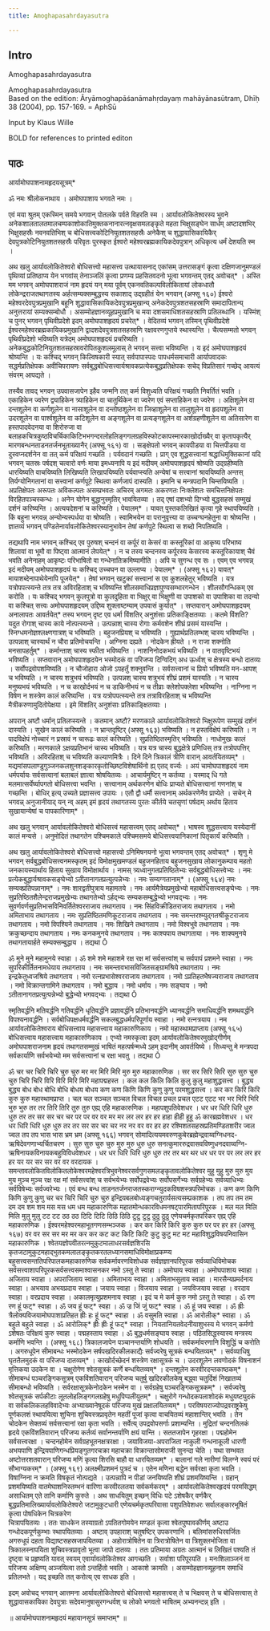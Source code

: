 ```yaml
---
title: Amoghapasahrdayasutra

---
```

## Intro

Amoghapasahrdayasutra   

Amoghapasahrdayasutra  
Based on the edition: Āryāmoghapāśanāmahṛdayaṃ mahāyānasūtram, Dhīḥ 38 (2004), pp. 157-169. = AphSū  

Input by Klaus Wille  

BOLD for references to printed editon  

## पाठः

आर्यामोघपाशनामहृदयसूत्रम्*  
  
ॐ नमः श्रीलोकनाथाय । अमोघपाशाय भगवते नमः ।  
  
एवं मया श्रुतम् एकस्मिन् समये भगवान् पोतलके पर्वते विहरति स्म । आर्यावलोकितेश्वरस्य भुवने अनेकशालतालतमालचम्पकाशोकातिमुक्तकनानारत्नवृक्षसमलङ्कृते महता भिक्षुसङ्घेन सार्धम् अष्टादशभिर् भिक्षुसहस्रैः नवनवतिभिश् च बोधिसत्त्वकोटिनियुतशतसहस्रैः अनेकैश् च शुद्धावासिकायिकैर् देवपुत्रकोटिनियुतशतसहस्रैः परिवृतः पुरस्कृत ईश्वरो महेश्वरब्रह्मकायिकदेवपुत्रान् अधिकृत्य धर्मं देशयति स्म ।  
  
अथ खलु आर्यावलोकितेश्वरो बोधिसत्त्वो महासत्त्व उत्थायासनाद् एकांसम् उत्तरासङ्गं कृत्वा दक्षिणजानुमण्डलं पृथिव्यां प्रतिष्ठाप्य येन भगवांस् तेनाञ्जलिं कृत्वा प्रणम्य प्रहसितवदनो भूत्वा भगवन्तम् एतद् अवोचत्* । अस्ति मम भगवन् अमोघपाशराजं नाम हृदयं यन् मया पूर्वम् एकनवतिकल्पविलोकितायां लोकधातौ लोकेन्द्रराजतथागतस्य अर्हत्सम्यक्सम्बुद्धस्य सकाशाद् उद्ग्रहीतं येन भगवान् (अफ्सू १६०) ईश्वरो महेश्वरदेवपुत्रप्रमुखानि बहूनि शुद्धावासिकायिकदेवपुत्रप्रमुखान्य् अनेकदेवपुत्रशतसहस्राणि समादापितान्य् अनुत्तरायां सम्यक्सम्बोधौ । असम्मोहज्ञानव्यूहप्रमुखानि च मया दशसमाधिशतसहस्राणि प्रतिलब्धानि । यस्मिंश् च पुनर् भगवन् पृथिवीप्रदेशे इदम् अमोघपाशहृदयं प्रचरेत्* । वेदितव्यं भगवन् तस्मिन् पृथिवीप्रदेशे ईश्वरमहेश्वरब्रह्मकायिकप्रमुखानि द्वादशदेवपुत्रशतसहस्राणि रक्षावरणगुप्तये स्थास्यन्ति । चैत्यसम्मतो भगवन् पृथिवीप्रदेशो भविष्यति यत्रेदम् अमोघपाशहृदयं प्रचरिष्यति । अनेकबुद्धकोटिनियुतशतसहस्रावरोपितकुशलमूलास् ते भगवन् सत्त्वा भविष्यन्ति । य इदं अमोघपाशहृदयं श्रोष्यन्ति । यः कश्चिद् भगवन् किल्विषकारी स्यात् सर्वपापास्पदः पापधर्मसमाचारी आर्यापवादकः सद्धर्मप्रतिक्षेपकः अवीचिपरायणः सर्वबुद्धबोधिसत्त्वार्यश्रावकप्रत्येकबुद्धप्रतिक्षेपकः सचेद् विप्रतिसारं गच्छेद् आयत्यं संवरम् आपद्यते ।  
  
तस्यैव तावद् भगवन् उपवासजापेन इहैव जन्मनि तत् कर्म विशुध्यति परिक्षयं गच्छति निवर्तितं भवति । एकाहिकेन ज्वरेण द्व्याहिकेन त्र्याहिकेन वा चातुर्थिकेन वा ज्वरेण एवं सप्ताहिकेन वा ज्वरेण । अक्षिशूलेन वा दन्तशूलेन वा कर्णशूलेन वा नासाशूलेन वा दन्तोष्ठशूलेन वा जिव्हाशूलेन वा तालुशूलेन वा हृदयशूलेन वा उदरशूलेन वा पार्श्वशूलेन वा कटिशूलेन वा अङ्गशूलेन वा प्रत्यङ्गशूलेन वा अर्शग्रहणीशूलेन वा अतिसारेण वा हस्तपादवेदनया वा शिरोरुजा वा बलाहकचित्रकुष्ठविचर्चिकाकिटिभभगन्दरलोहलिङ्गगलग्रहविस्फोटकापस्मारकाखोर्दाख्यैर् वा कृतापकृत्यैर् मारणबन्धनताडनतर्जनभूताख्यानैर् (अफ्सू १६१) वा । सङ्क्षेपतो भगवन् कायपीडया वा चित्तपीडया वा दुस्वप्नदर्शनेन वा तत् कर्म परिक्षयं गच्छति । पर्यवदानं गच्छति । प्राग् एव शुद्धसत्त्वानां श्रद्धाधिमुक्तिकानां यदि भगवन् चतस्रः पर्षदश् चत्वारो वर्णः माया इमध्यनापि य इदं मदीयम् अमोघपाशहृदयं श्रोष्यति उद्ग्रहीष्यति धारयिष्यति वाचयिष्यति लिखिष्यति लिखापयिष्यति पर्यवाप्स्यति अन्येषां च सत्त्वानां श्रावयिष्यति अन्तस् तिर्यग्योनिगतानां वा सत्त्वानां कर्णपूटे स्थित्वा कर्णजापं दास्यति । इमानि च मन्त्रपदानि चिन्तयिष्यति । अप्रतिक्षेपतः अरूपतः अविकल्पतः असम्प्रभवतः अचिरम् अगमतः अकरणतः निःक्लेशतः समचित्तनिक्षेपतः विरहितपञ्चस्कन्धः । अनेन योगेन बुद्धानुस्मृतिर् भावयितव्या । तद् एषां दशभ्यो दिग्भ्यो बुद्धसहस्रं सम्मुखं दर्शनं करिष्यन्ति । अत्ययदेशनां च करिष्यति । पेयालम्* । यावत् पुस्तकलिखितं कृत्वा गृहे स्थापयिष्यति । किं बहुना भगवन्न् अन्योन्यस्पर्धया वा श्रोष्यति । स्वामिभयेन वा परानुवृत्त्या वा उच्चग्घनहेतुना वा श्रोष्यन्ति । ज्ञातव्यं भगवन् पण्डितेनार्यावलोकितेश्वरस्यानुभावेन तेषां कर्णपुटे स्थित्वा स शब्दो निपतिष्यति ।  
  
तद्यथापि नाम भगवन् कश्चिद् एव पुरुषश् चन्दनं वा कर्पूरं वा केसरं वा कस्तूरिकां वा आकृष्य परिभाष्य शिलायां वा भूमौ वा पिष्ट्वा आत्मानं लेपयेत्* । न च तस्य चन्दनस्य कर्पूरस्य केसरस्य कस्तूरिकायाश् चैवं भवति अनेनाहम् आकृष्टः परिभाषितो वा गन्धेनातिक्रमिष्यामीति । अपि च सुगन्ध एव सः । एवम् एव भगवन्न् इदं मदीयम् अमोघपाशहृदयं यः कश्चिद् उच्चघन वा उल्लाप्य । पेयालम्* । (अफ्सू १६२) यावत्* मायाशब्देनापाथेयेनापि पूजयेत्* । तेषां भगवन् खटुकां सत्त्वानां स एव कुशलहेतुर् भविष्यति । यत्र यत्रोपपत्स्यन्ते तत्र तत्र अविरहिताश् च भविष्यन्ति शीलसमाधिप्रज्ञापुण्यसम्भारगन्धेन । शीलसौगन्धिकम् एव करोति । यः कश्चिद् भगवन् कुलपुत्रो वा कुलदुहिता वा भिक्षुर् वा भिक्षुणी वा उपाशको वा उपाशिका वा तदन्यो वा कश्चित् सत्त्वः अमोघपाशहृदयम् उद्दिष्य शुक्लाष्टम्याम् उपवासं कुर्यात्* । सप्तवारान् अमोघपाशहृदयम् अनालापतः आवर्तयेत्* तस्य भगवन् दृष्ट एव धर्मा विंशतिर् अनुशंसाः प्रतिकाङ्क्षितव्याः । कतमे विंशति? यदुत रोगाश् चास्य काये नोत्पत्स्यन्ते । उत्पन्नाश् चास्य रोगाः कर्मवशेन शीघ्रं प्रसमं यास्यन्ति । स्निग्धमनोज्ञश्लक्ष्णगात्रश् च भविष्यति । बहुजनप्रियश् च भविष्यति । गुह्यार्थप्रतिलम्भश् चास्य भविष्यन्ति । उत्पन्नाश् चास्यार्थं न चौरा प्रतिमोचयन्ति । अग्निना दह्यते । नोदकेन ह्रीयते । न राजा शक्नोति मनसापहर्तुम्* । कर्मान्ताश् चास्य स्फीता भविष्यन्ति । नाशनिनोदकभयं भविष्यति । न वातवृष्टिभयं भविष्यति । सप्तवारान् अमोघपाशहृदयेन भस्मोदकं वा परिजप्य दिग्विदिग् अध ऊर्ध्वश् च क्षेत्रस्य बन्धो दातव्यः । सर्वोपद्रवोपशमिष्यति । न चौजोहारा ओजो ऽपहर्तुं शक्नुवन्ति । सर्वसत्त्वानां च प्रियो भविष्यति मन-आपश् च भविष्यति । न चास्य शत्रुभयं भविष्यति । उत्पन्नश् चास्य शत्रुभयं शीघ्रं प्रशमं यास्यति । न चास्य मनुष्यभयं भविष्यति । न च काखोर्दभयं न च डाकिनीभयं न च तीव्राः क्लेशोपक्लेशा भविष्यन्ति । नाग्निना न विषेण न शस्त्रेण कालं करिष्यन्ति । यत्र यत्रोपपत्स्यन्ते तत्र तत्राविरहिताश् च भविष्यन्ति मैत्रीकरुणामुदितोपेक्षया । इमे विंशतिर् अनुशंसाः प्रतिकाङ्क्षितव्याः ।  
  
अपरान् अष्टौ धर्मान् प्रतिलप्स्यन्ते । कतमान् अष्टौ? मरणकाले आर्यावलोकितेश्वरो भिक्षुरूपेण सम्मुखं दर्शनं दास्यति । सुखेन कालं करिष्यति । न भ्रान्तदृष्टिर् (अफ्सू १६३) भविष्यति । न हस्तविक्षेपं करिष्यति । न पादविक्षेपं नोच्चारं न प्रस्रावं न चारूढः कालं करिष्यति । सुप्रतिष्ठितस्मृतिर् भविष्यति । नाधोमुखः कालं करिष्यति । मरणकाले ऽक्षयप्रतिभानं चास्य भविष्यति । यत्र यत्र चास्य बुद्धक्षेत्रे प्रणिधिस् तत्र तत्रोपपत्तिर् भविष्यति । अविरहितश् च भविष्यति कल्याणमित्रैः । दिने दिने त्रिकालं त्रीणि वारान् आवर्तयितव्यम्* । मद्यमांसपलाण्डुगुञ्जनकलशुनशङ्कारकृतोच्छिष्टविशेषार्थिनो ह्य् एतद् वर्ज्यः । अयं चामोघपाशहृदयं नाम धर्मपर्यायः सर्वसत्त्वानां बलाबलं ज्ञात्वा श्रोषयितव्यः । आचार्यमुष्टिर् न कर्तव्या । यस्माद् धि गते मलमात्सर्येर्ष्यापगतो बोधिसत्त्वा भवन्ति । सत्त्वानाम् अर्थकरणेन बोधिः प्राप्यते बोधिसत्त्वानां गणनांश् च गच्छन्ति । बोधिर् इत्य् उच्यते प्रज्ञासत्त्व उपायः । एतौ द्वौ धर्मौ सत्त्वानाम् अर्थकरणेनैव प्राप्येते । सचेन् मे भगवन्न् अनुजानीयाद् यन् न्व् अहम् इमं हृदयं तथागतस्य पुरतः कीर्तये चतसृणां पर्षदाम् अर्थाय हिताय सुखायान्येषां च पापकारिणाम्* ।  
  
अथ खलु भगवान् आर्यावलोकितेश्वरो बोधिसत्त्वं महासत्त्वम् एतद् अवोचत्* । भाषस्व शुद्धसत्त्वाय यस्येदानीं कालं मन्यसे । अनुमोदितं तथागतेन पश्चिमकाले पश्चिमसमये बोधिसत्त्वयानिकानां पितृकार्यं करिष्यति ।  
  
अथ खलु आर्यावलोकितेश्वरो बोधिसत्त्वो महासत्त्वो ऽनिमिषनयनो भूत्वा भगवन्तम् एतद् अवोचत्* । शृणु मे भगवन् सर्वबुद्धबोधिसत्त्वनमस्कृतम् इदं विमोक्षमुखमण्डलं बहुजनहिताय बहुजनसुखाय लोकानुकम्पाय महतो जनकायस्यार्थाय हिताय सुखाय विमोक्षार्थाय । नामस् त्र्यध्वानुगतप्रतिष्ठितेभ्यः सर्वबुद्धबोधिसत्त्वेभ्यः । नमः प्रत्येकबुद्धार्यश्रावकसङ्घेभ्यो ऽतीतानागतप्रत्युत्पन्नेभ्यः । नमः सम्यग्गतानाम्* । (अफ्सू १६४) नमः सम्यक्प्रतिपन्नानाम्* । नमः शारद्वतीपुत्राय महामतये । नमः आर्यमैत्रेयप्रमुखेभ्यो महाबोधिसत्त्वसङ्घेभ्यः । नमः सुप्रतिष्ठितशैलेन्द्रराजप्रमुखेभ्यः तथागतेभ्यो ऽर्हद्भ्यः सम्यकसम्बुद्धेभ्यो भगवद्भ्यः । नमः सुवर्णवर्णसुप्रतिभासविनिवर्तितेश्वरराजाय तथागताय । नमः सिंहविक्रीडितराजाय तथागताय । नमो अमिताभाय तथागताय । नमः सुप्रतिष्ठितमणिकूटराजाय तथागताय । नमः समन्तरश्म्युद्गतश्रीकूटराजाय तथागताय । नमो विपश्यिने तथागताय । नमः शिखिने तथागताय । नमो विश्वभुवे तथागताय । नमः क्रकुच्छन्दाय तथागताय । नमः कनकमुनये तथागताय । नमः काश्यपाय तथागताया । नमः शाक्यमुनये तथागतायार्हते सम्यक्सम्बुद्धाय । तद्यथा Ō  
  
ॐ मुने मुने महामुनये स्वाहा । ॐ शमे शमे महाशमे रक्ष रक्ष मां सर्वसत्त्वांश् च सर्वपापं प्रशमने स्वाहा । नमः सुपरिकीर्तितनामधेयाय तथागताय । नमः समन्तावभासविजितसङ्ग्रामश्रिये तथागताय । नमः इन्द्रकेतुध्वजश्रिये तथागताय । नमो रत्नप्रभासेश्वरराजाय तथागताय । नमो ऽप्रतिहतभैषज्यराजाय तथागताय । नमो विक्रान्तगामिने तथागताय । नमो बुद्धाय । नमो धर्माय । नमः सङ्घाय । नमो ऽतीतानागतप्रत्युत्पन्नेभ्यो बुद्धेभ्यो भगवद्भ्यः । तद्यथा Ō  
  
स्मृतिवर्द्धनि मतिवर्द्धनि गतिवर्द्धनि धृतिवर्द्धनि प्रज्ञावर्द्धनि प्रतिभानवर्द्धनि ध्यानवर्द्धनि समाधिवर्द्धनि शमथवर्द्धनि विपश्यनावर्द्धनि । सर्वबोधिपक्षधर्मवर्द्धनि सकलबुद्धधर्मपरिपूर्णाय स्वाहा । नमो रत्नत्रयाय । नम आर्यावलोकितेश्वराय बोधिसत्त्वाय महासत्त्वाय महाकारुणिकाय । नमो महास्थामप्राप्ताय (अफ्सू १६५) बोधिसत्त्वाय महासत्त्वाय महाकारुणिकाय । एभ्यो नमस्कृत्वा इदम् आर्यावलोकितेश्वरमुखोद्गीर्णम् अमोघपाशराजनाम हृदयं तथागतसम्मुखं भाषितं महत्पर्षन्मध्ये ऽहम् इदानीम् आवर्तयिष्ये । सिध्यन्तु मे मन्त्रपदा सर्वकार्याणि सर्वभयेभ्यो मम सर्वसत्त्वानां च रक्षा भवतु । तद्यथा Ō  
  
ॐ चर चर चिरि चिरि चुरु चुरु मर मर मिरि मिरि मुरु मुरु महाकारुणिक । सर सर सिरि सिरि सुरु सुरु चुरु चुरु चिरि चिरि विरि विरि मिरि मिरि महापद्महस्त । कल कल किलि किलि कुलु कुलु महाशुद्धसत्त्व । बुद्ध्य बुद्ध्य बोध बोध बोधि बोधि बोधय बोधय कण कण किणि किणि कुणु कुणु परमशुद्धसत्त्व । कर कर किरि किरि कुरु कुरु महास्थामप्राप्त । चल चल सञ्चल सञ्चल विचल विचल प्रचल प्रचल एटट एटट भर भर भिरि भिरि भुरु भुरु तर तर तिरि तिरि तुरु तुरु एह्य् एहि महाकारुणिक । महापशुपतिवेशधर । धर धर धिरि धिरि धुरु धुरु तर तर सर सर चर चर पर पर वर वर मर मर लर लर हर हर हाहा हीही हूहू ॐ कारब्रह्मवेशधर । धर धर धिरि धिरि धुरु धुरु तर तर सर सर चर चर नर नर वर वर हर हर रश्मिशतसहस्रप्रतिमण्डितशरीर ज्वल ज्वल तप तप भास भास भ्रम भ्रम (अफ्सू १६६) भगवन् सोमादित्ययमवरुणकुबेरब्रह्मेन्द्रवाय्वग्निधनद-ऋषिदेवगणाभ्यर्चितचरण । सुरु सुरु चुरु चुरु मुरु मुरु धुरु धुरु सनत्कुमाररुद्रवासवविष्णुधनदवाय्वग्नि-ऋषिनायकविनायकबहुविविधवेशधर । धर धर धिरि धिरि धुरु धुरु तर तर थर थर धर धर पर पर लर लर हर हर यर यर सर सर वर वर वरदायक । समन्तावलोकितविलोकितलोकेश्वरमहेश्वरत्रिभुवनेश्वरसर्वगुणसमलङ्कृतावलोकितेश्वर मुहु मुहु मुरु मुरु मुय मुय मुञ्च मुञ्च रक्ष रक्ष मां सर्वसत्त्वांश् च सर्वभयेभ्यः सर्वोपद्रवेभ्यः सर्वोपसर्गेभ्यः सर्वग्रहेभ्यः सर्वव्याधिभ्यः सर्वविषेभ्यः सर्वज्वरेभ्यः । एवं बन्ध बन्ध ताडनतर्जनराजतस्कराग्न्युदकविषशस्त्रपरिमोचक । कण कण किणि किणि कुणु कुणु चर चर चिरि चिरि चुरु चुरु इन्द्रियबलबोध्यङ्गचतुरार्यसत्यसम्प्रकाशक । तप तप तम तम दम दम शम शम मस मस धम धम महाकारुणिक महातमोन्धकारविधमनषट्पारमितापरिपूरक । मल मल मिलि मिलि मुलु मुलु टट टट ठठ ठठ टिटि टिटि ठिठि ठिठि टुटु टुटु ठुठु ठुठु एणेयचर्मकृतपरिकर एह्य् एहि महाकारुणिक । ईश्वरमहेश्वरमहाभूतगणसम्भञ्जक । कर कर किरि किरि कुरु कुरु पर पर हर हर (अफ्सू १६७) वर वर सर सर मर मर कर कर कट कट किटि किटि कुटु कुटु मट मट महाविशुद्धविषयनिवासिन महाकारुणिक । श्वेतयज्ञोपवीतरत्नमुकुटमालाधरसर्वज्ञशिरसि कृतजटामुकुटमहाद्भुतकमलालङ्कृतकरतलध्यानसमाधिविमोक्षाप्रकम्प्य बहुसत्त्वसन्ततिपरिपालकमहाकारुणिक सर्वकर्मावरणविशोधक सर्वज्ञज्ञानपरिपूरक सर्वव्याधिविमोचक सर्वसत्त्वाशापरिपूरकसर्वसत्त्वसमाश्वासनकर नमो ऽस्तु ते स्वाहा । अमोघाय स्वाहा । अमोघपाशाय स्वाहा । अजिताय स्वाहा । अपराजिताय स्वाहा । अमिताभाय स्वाहा । अमिताभसुताय स्वाहा । मारसैन्यप्रमर्दनाय स्वाहा । अभयाय अभयप्रदाय स्वाहा । जयाय स्वाहा । विजयाय स्वाहा । जयविजयाय स्वाहा । वरदाय स्वाहा । वरप्रदाय स्वाहा । अकालमृत्युप्रशमनाय स्वाहा । इदं च मे कर्म कुरु नमो ऽस्तु ते स्वाहा । ॐ रण रण हूं फट्* स्वाहा । ॐ जय हूं फट्* स्वहा । ॐ ज्र जिं जुं फट्* स्वाह । ॐ हूं जय स्वाहा । ॐ ह्रीः त्रैलोक्यविजयामोघपाशाप्रतिहत ह्रीः हः हूं फट्* स्वाहा । ॐ वसुमति स्वाहा । ॐ आरोलीक्* स्वाहा । ॐ बहुले बहुले स्वाहा । ॐ आरोलिक्* ह्रीः ह्रीः हूं फट्* स्वाहा । नियतानियतवेदनीयाशुभस्य मे भगवन् कर्मणो ऽशेषतः परिक्षयं कुरु स्वाहा । पद्महस्ताय स्वाहा । ॐ बुद्धधर्मसङ्घाय स्वाहा । पठितसिद्धस्यास्य मन्त्रस्य कर्माणि भवन्ति । (अफ्सू १६८) त्रिकालजापेन पञ्चानन्तर्याणि शोधयति । सर्वकर्मावरणानि विशुद्धिं च करोति । अगरुधूपेन सीमाबन्धः भस्मोदकेन सर्षपखदिरकीलकाद्यैः सर्वज्वरेषु सूत्रकं बन्धयितव्यम्* । सर्वव्याधिषु घृततैलमुदकं वा परिजप्य दातव्यम्* । काखोर्दच्छेदनं शस्त्रेण रक्षासूत्रकं च । उदरशूलेन लवणोदकं विषनाशनं मृत्तिकया उदकेन वा । चक्षुरोगेण श्वेतसूत्रकं कर्णे बन्धयितव्यम्* । दन्तशूलेन करवीरदन्तकाष्ठकम्* । सीमाबन्धं पञ्चरङ्गिकसूत्रम् एकविंशतिवारान् परिजप्य चतुर्षु खदिरकीलकेषु बद्ध्वा चतुर्दिशं निखातव्यं सीमाबन्धो भविष्यति । सर्वरक्षासूत्रकेनोदकेन भस्मेन वा । सर्वग्रहेषु पञ्चरङ्गिकसूत्रकम्* । सर्वज्वरेषु श्वेतसूत्रकं सर्पकीटाः लूतलोहलिङ्गगलग्रहेषु मधुपिप्पलीयुतम्* । चक्षुरोगे गन्धोदकपलाशोदकं मधुयष्ट्युदकं वा सर्वकलिकलहविवादेभ्यः अभ्याख्यानेषूदकं परिजप्य मुखं प्रक्षालयितव्यम्* । परविषयराज्योपद्रवराष्ट्रकेषु पूर्णकलशं स्थापयित्वा शुचिना शुचिवस्त्रप्रावृतेन महतीं पूजां कृत्वा वाचयितव्यं महाशान्तिर् भवति । तेन चोदकेन सेक्तव्यं सर्वसत्त्वानां रक्षा कृता भवति । सर्वेत्य् उपद्रवोपसर्गाः प्रशाम्यन्ति । मुद्रितां चन्दनतिलकं हृदये एकविंशतिवारान् परिजप्य कर्तव्यं सर्वानन्तर्याणि क्षयं यान्ति । सततजापेन गृहरक्षा । पद्महोमेन सर्वसत्त्वरक्षा । चन्दनहोमेन सर्वग्रहभूतनक्षत्ररक्षा । जयाविजया-अपराजिता नाकुली गन्धनाकूली धारणी अभयपाणि इन्द्रियपाणिगन्धप्रियङ्गुतगरचक्रा महाचक्रा विक्रान्तासोमराजी सुनन्दा चेति । यथा सम्भवत अष्टोत्तरशतवारान् परिजप्य मणिं कृत्वा शिरसि बाहौ वा धारयितव्यम्* । बालानां गले नारीणां विलग्ने स्वयं परं सौभाग्यकरम्* । (अफ्सू १६९) अलक्ष्मीप्रशमनं पुत्रदं च । एतेन मणिना बद्धेन सर्वरक्षा कृता भवति । विषाग्निना न क्रमति विषकृतं नोत्पद्यते । उत्पन्नापि न पीडां जनयिष्यति शीघ्रं प्रशमयिष्यन्ति । ग्रहान् प्रशमयिष्यति वातमेघाशनिस्तम्भनं वारिणा करवीरलतया सर्वकर्मकरम्* । आर्यावलोकितेश्वरहृदयं परमसिद्धम् असाधितम् एते तानि कर्माणि कुरुते । अथ साधयितुम् इच्छन् विधिः पटे ऽशेषकैर् वर्णकैर् बुद्धप्रतिमालिख्यार्यावलोकितेश्वरो जटामुकुटधारी एणेयचर्मकृतपरिवासा पशुपतिवेशधरः सर्वालङ्कारभूषितं कृत्वा पोषधिकेन चित्रकरेण  
चित्रापयितव्यः । ततः साधकेन तस्याग्रतो ऽपतितगोमयेन मण्डलं कृत्वा श्वेतपुष्पावकीर्णम् अष्टाउ गन्धोदकपूर्णकुम्भाः स्थापयितव्याः । अष्टाव् उपहाराश् चतुषष्टिर् उपकरणानि । बलिमांसरुधिरवर्जितः अगरुधूपं दहता विद्याष्टसहस्रजापयितव्या । अहोरात्रोषितेन वा त्रिरात्रोषितेन वा त्रिशुक्लभोजिता वा त्रिकालस्नापयिता शुचिवस्त्रप्रावृतो भूत्वा जापो दातव्यः । ततः प्रतिमाया अग्रतः आत्मानं च लिखितं पश्यति तं दृष्ट्वा च प्रहृष्यति यावत् स्वयम् एवार्यावलोकितेश्वर आगच्छति । सर्वाशा परिपूरयति । मनःशिलाञ्जनं वा परिजप्य अक्षिण्य् अञ्जयित्वा ततो ऽन्तर्हितो भवति । आकाशे क्रामति । असम्मोहज्ञानव्यूहनाम समाधिं प्रतिलभते । यद् इच्छति तत् करोत्य् एव साधक इति ।  
  
इदम् अवोचद् भगवान् आत्तमना आर्यावलोकितेश्वरो बोधिसत्त्वो महासत्त्वस् ते च भिक्षवस् ते च बोधिसत्त्वास् ते शुद्धावासकायिका देवपुत्राः सदेवमानुषासुरगन्धर्वश् च लोको भगवतो भाषितम् अभ्यनन्दन्न् इति ।  
  
॥ आर्यामोघपाशनामहृदयं महायानसूत्रं समाप्तम्* ॥  

